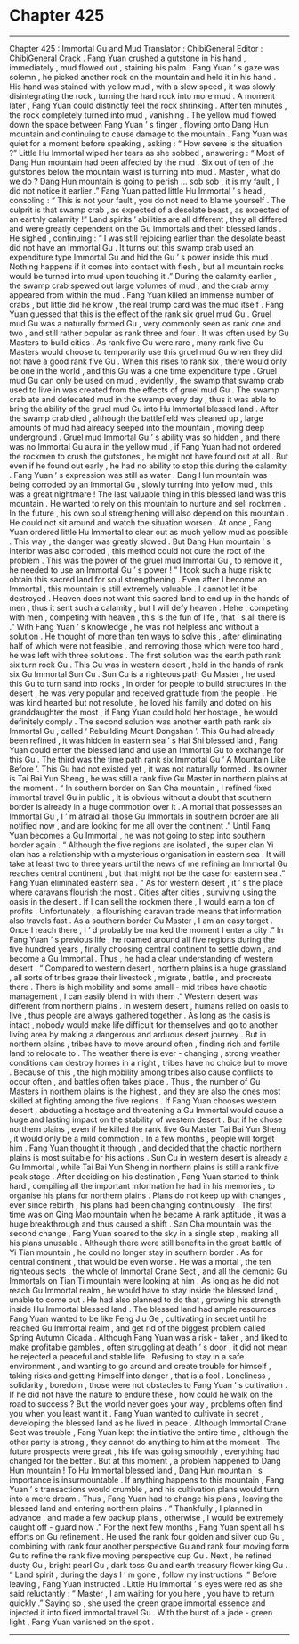 
# Chapter 425


---

Chapter 425 : Immortal Gu and Mud
Translator :
ChibiGeneral
Editor :
ChibiGeneral
Crack .
Fang Yuan crushed a gutstone in his hand , immediately , mud flowed out , staining his palm .
Fang Yuan ’ s gaze was solemn , he picked another rock on the mountain and held it in his hand .
His hand was stained with yellow mud , with a slow speed , it was slowly disintegrating the rock , turning the hard rock into more mud .
A moment later , Fang Yuan could distinctly feel the rock shrinking .
After ten minutes , the rock completely turned into mud , vanishing .
The yellow mud flowed down the space between Fang Yuan ’ s finger , flowing onto Dang Hun mountain and continuing to cause damage to the mountain .
Fang Yuan was quiet for a moment before speaking , asking : “ How severe is the situation ?”
Little Hu Immortal wiped her tears as she sobbed , answering : “ Most of Dang Hun mountain had been affected by the mud . Six out of ten of the gutstones below the mountain waist is turning into mud . Master , what do we do ? Dang Hun mountain is going to perish …
sob sob
, it is my fault , I did not notice it earlier .”
Fang Yuan patted little Hu Immortal ’ s head , consoling : “ This is not your fault , you do not need to blame yourself . The culprit is that swamp crab , as expected of a desolate beast , as expected of an earthly calamity !”
Land spirits ’ abilities are all different , they all differed and were greatly dependent on the Gu Immortals and their blessed lands .
He sighed , continuing : “ I was still rejoicing earlier than the desolate beast did not have an Immortal Gu . It turns out this swamp crab used an expenditure type Immortal Gu and hid the Gu ’ s power inside this mud . Nothing happens if it comes into contact with flesh , but all mountain rocks would be turned into mud upon touching it .”
During the calamity earlier , the swamp crab spewed out large volumes of mud , and the crab army appeared from within the mud .
Fang Yuan killed an immense number of crabs , but little did he know , the real trump card was the mud itself .
Fang Yuan guessed that this is the effect of the rank six gruel mud Gu .
Gruel mud Gu was a naturally formed Gu , very commonly seen as rank one and two , and still rather popular as rank three and four . It was often used by Gu Masters to build cities . As rank five Gu were rare , many rank five Gu Masters would choose to temporarily use this gruel mud Gu when they did not have a good rank five Gu . When this rises to rank six , there would only be one in the world , and this Gu was a one time expenditure type .
Gruel mud Gu can only be used on mud , evidently , the swamp that swamp crab used to live in was created from the effects of gruel mud Gu . The swamp crab ate and defecated mud in the swamp every day , thus it was able to bring the ability of the gruel mud Gu into Hu Immortal blessed land .
After the swamp crab died , although the battlefield was cleaned up , large amounts of mud had already seeped into the mountain , moving deep underground .
Gruel mud Immortal Gu ’ s ability was so hidden , and there was no Immortal Gu aura in the yellow mud , if Fang Yuan had not ordered the rockmen to crush the gutstones , he might not have found out at all .
But even if he found out early , he had no ability to stop this during the calamity .
Fang Yuan ’ s expression was still as water .
Dang Hun mountain was being corroded by an Immortal Gu , slowly turning into yellow mud , this was a great nightmare !
The last valuable thing in this blessed land was this mountain . He wanted to rely on this mountain to nurture and sell rockmen . In the future , his own soul strengthening will also depend on this mountain . He could not sit around and watch the situation worsen .
At once , Fang Yuan ordered little Hu Immortal to clear out as much yellow mud as possible .
This way , the danger was greatly slowed .
But Dang Hun mountain ’ s interior was also corroded , this method could not cure the root of the problem . This was the power of the gruel mud Immortal Gu , to remove it , he needed to use an Immortal Gu ’ s power !
“ I took such a huge risk to obtain this sacred land for soul strengthening . Even after I become an Immortal , this mountain is still extremely valuable . I cannot let it be destroyed . Heaven does not want this sacred land to end up in the hands of men , thus it sent such a calamity , but I will defy heaven . Hehe , competing with men , competing with heaven , this is the fun of life , that ’ s all there is .”
With Fang Yuan ’ s knowledge , he was not helpless and without a solution .
He thought of more than ten ways to solve this , after eliminating half of which were not feasible , and removing those which were too hard , he was left with three solutions .
The first solution was the earth path rank six turn rock Gu . This Gu was in western desert , held in the hands of rank six Gu Immortal Sun Cu . Sun Cu is a righteous path Gu Master , he used this Gu to turn sand into rocks , in order for people to build structures in the desert , he was very popular and received gratitude from the people . He was kind hearted but not resolute , he loved his family and doted on his granddaughter the most , if Fang Yuan could hold her hostage , he would definitely comply .
The second solution was another earth path rank six Immortal Gu , called ‘ Rebuilding Mount Dongshan ’. This Gu had already been refined , it was hidden in eastern sea ’ s Hai Shi blessed land , Fang Yuan could enter the blessed land and use an Immortal Gu to exchange for this Gu .
The third was the time path rank six Immortal Gu ‘ A Mountain Like Before ’. This Gu had not existed yet , it was not naturally formed . Its owner is Tai Bai Yun Sheng , he was still a rank five Gu Master in northern plains at the moment .
“ In southern border on San Cha mountain , I refined fixed immortal travel Gu in public , it is obvious without a doubt that southern border is already in a huge commotion over it . A mortal that possesses an Immortal Gu , I ’ m afraid all those Gu Immortals in southern border are all notified now , and are looking for me all over the continent .”
Until Fang Yuan becomes a Gu Immortal , he was not going to step into southern border again .
“ Although the five regions are isolated , the super clan Yi clan has a relationship with a mysterious organisation in eastern sea . It will take at least two to three years until the news of me refining an Immortal Gu reaches central continent , but that might not be the case for eastern sea .”
Fang Yuan eliminated eastern sea .
“ As for western desert , it ’ s the place where caravans flourish the most . Cities after cities , surviving using the oasis in the desert . If I can sell the rockmen there , I would earn a ton of profits . Unfortunately , a flourishing caravan trade means that information also travels fast . As a southern border Gu Master , I am an easy target . Once I reach there , I ’ d probably be marked the moment I enter a city .”
In Fang Yuan ’ s previous life , he roamed around all five regions during the five hundred years , finally choosing central continent to settle down , and become a Gu Immortal . Thus , he had a clear understanding of western desert .
“ Compared to western desert , northern plains is a huge grassland , all sorts of tribes graze their livestock , migrate , battle , and procreate there . There is high mobility and some small - mid tribes have chaotic management , I can easily blend in with them .”
Western desert was different from northern plains .
In western desert , humans relied on oasis to live , thus people are always gathered together . As long as the oasis is intact , nobody would make life difficult for themselves and go to another living area by making a dangerous and arduous desert journey .
But in northern plains , tribes have to move around often , finding rich and fertile land to relocate to . The weather there is ever - changing , strong weather conditions can destroy homes in a night , tribes have no choice but to move . Because of this , the high mobility among tribes also cause conflicts to occur often , and battles often takes place . Thus , the number of Gu Masters in northern plains is the highest , and they are also the ones most skilled at fighting among the five regions .
If Fang Yuan chooses western desert , abducting a hostage and threatening a Gu Immortal would cause a huge and lasting impact on the stability of western desert .
But if he chose northern plains , even if he killed the rank five Gu Master Tai Bai Yun Sheng , it would only be a mild commotion . In a few months , people will forget him .
Fang Yuan thought it through , and decided that the chaotic northern plains is most suitable for his actions .
Sun Cu in western desert is already a Gu Immortal , while Tai Bai Yun Sheng in northern plains is still a rank five peak stage .
After deciding on his destination , Fang Yuan started to think hard , compiling all the important information he had in his memories , to organise his plans for northern plains .
Plans do not keep up with changes , ever since rebirth , his plans had been changing continuously .
The first time was on Qing Mao mountain when he became A rank aptitude , it was a huge breakthrough and thus caused a shift . San Cha mountain was the second change , Fang Yuan soared to the sky in a single step , making all his plans unusable .
Although there were still benefits in the great battle of Yi Tian mountain , he could no longer stay in southern border .
As for central continent , that would be even worse .
He was a mortal , the ten righteous sects , the whole of Immortal Crane Sect , and all the demonic Gu Immortals on Tian Ti mountain were looking at him .
As long as he did not reach Gu Immortal realm , he would have to stay inside the blessed land , unable to come out .
He had also planned to do that , growing his strength inside Hu Immortal blessed land .
The blessed land had ample resources , Fang Yuan wanted to be like Feng Jiu Ge , cultivating in secret until he reached Gu Immortal realm , and get rid of the biggest problem called Spring Autumn Cicada .
Although Fang Yuan was a risk - taker , and liked to make profitable gambles , often struggling at death ’ s door , it did not mean he rejected a peaceful and stable life .
Refusing to stay in a safe environment , and wanting to go around and create trouble for himself , taking risks and getting himself into danger , that is a fool .
Loneliness , solidarity , boredom , those were not obstacles to Fang Yuan ’ s cultivation .
If he did not have the nature to endure these , how could he walk on the road to success ?
But the world never goes your way , problems often find you when you least want it .
Fang Yuan wanted to cultivate in secret , developing the blessed land as he lived in peace . Although Immortal Crane Sect was trouble , Fang Yuan kept the initiative the entire time , although the other party is strong , they cannot do anything to him at the moment .
The future prospects were great , his life was going smoothly , everything had changed for the better . But at this moment , a problem happened to Dang Hun mountain !
To Hu Immortal blessed land , Dang Hun mountain ’ s importance is insurmountable . If anything happens to this mountain , Fang Yuan ’ s transactions would crumble , and his cultivation plans would turn into a mere dream .
Thus , Fang Yuan had to change his plans , leaving the blessed land and entering northern plains .
“ Thankfully , I planned in advance , and made a few backup plans , otherwise , I would be extremely caught off - guard now .”
For the next few months , Fang Yuan spent all his efforts on Gu refinement .
He used the rank four golden and silver cup Gu , combining with rank four another perspective Gu and rank four moving form Gu to refine the rank five moving perspective cup Gu .
Next , he refined dusty Gu , bright pearl Gu , dark toss Gu and earth treasury flower king Gu .
“ Land spirit , during the days I ’ m gone , follow my instructions .” Before leaving , Fang Yuan instructed .
Little Hu Immortal ’ s eyes were red as she said reluctantly : “ Master , I am waiting for you here , you have to return quickly .”
Saying so , she used the green grape immortal essence and injected it into fixed immortal travel Gu .
With the burst of a jade - green light , Fang Yuan vanished on the spot .

---

